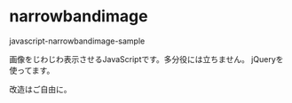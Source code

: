# narrowbandimage
javascript-narrowbandimage-sample

画像をじわじわ表示させるJavaScriptです。多分役には立ちません。
jQueryを使ってます。

改造はご自由に。
